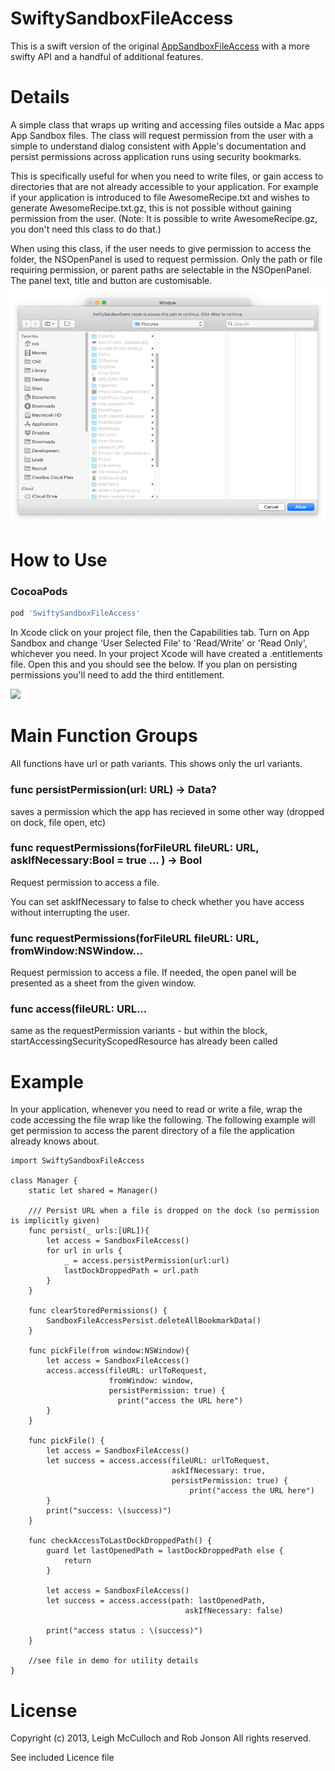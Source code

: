 SwiftySandboxFileAccess
====================

This is a swift version of the original [AppSandboxFileAccess](https://github.com/leighmcculloch/AppSandboxFileAccess) with a more swifty API and a handful of additional features.

Details
====================

A simple class that wraps up writing and accessing files outside a Mac apps App Sandbox files. The class will request permission from the user with a simple to understand dialog consistent with Apple's documentation and persist permissions across application runs using security bookmarks.

This is specifically useful for when you need to write files, or gain access to directories that are not already accessible to your application. For example if your application is introduced to file AwesomeRecipe.txt and wishes to generate AwesomeRecipe.txt.gz, this is not possible without gaining permission from the user. (Note: It is possible to write AwesomeRecipe.gz, you don't need this class to do that.)

When using this class, if the user needs to give permission to access the folder, the NSOpenPanel is used to request permission. Only the path or file requiring permission, or parent paths are selectable in the NSOpenPanel. The panel text, title and button are customisable.
![](screenshot-1.png)



How to Use
====================

### CocoaPods


```ruby
pod 'SwiftySandboxFileAccess'
```

In Xcode click on your project file, then the Capabilities tab. Turn on App Sandbox and change 'User Selected File' to 'Read/Write' or 'Read Only', whichever you need. In your project Xcode will have created a .entitlements file. Open this and you should see the below. If you plan on persisting permissions you'll need to add the third entitlement.

![](screenshot-2.png)


Main Function Groups
====================

All functions have url or path variants. This shows only the url variants.

### func persistPermission(url: URL) -> Data?

saves a permission which the app has recieved in some other way (dropped on dock, file open, etc)

### func requestPermissions(forFileURL fileURL: URL, askIfNecessary:Bool = true ... ) -> Bool

Request permission to access a file. 

You can set askIfNecessary to false to check whether you have access without interrupting the user.


### func requestPermissions(forFileURL fileURL: URL, fromWindow:NSWindow...

Request permission to access a file. If needed, the open panel will be presented as a sheet from the given window.

### func access(fileURL: URL...

same as the requestPermission variants - but within the block, startAccessingSecurityScopedResource has already been called


Example
=======

In your application, whenever you need to read or write a file, wrap the code accessing the file wrap like the following. The following example will get permission to access the parent directory of a file the application already knows about.

```
import SwiftySandboxFileAccess

class Manager {
    static let shared = Manager()
    
    /// Persist URL when a file is dropped on the dock (so permission is implicitly given)
    func persist(_ urls:[URL]){
        let access = SandboxFileAccess()
        for url in urls {
            _ = access.persistPermission(url:url)
            lastDockDroppedPath = url.path
        }
    }
    
    func clearStoredPermissions() {
        SandboxFileAccessPersist.deleteAllBookmarkData()
    }
    
    func pickFile(from window:NSWindow){
        let access = SandboxFileAccess()
        access.access(fileURL: urlToRequest,
                      fromWindow: window,
                      persistPermission: true) {
                        print("access the URL here")
        }
    }
    
    func pickFile() {
        let access = SandboxFileAccess()
        let success = access.access(fileURL: urlToRequest,
                                    askIfNecessary: true,
                                    persistPermission: true) {
                                        print("access the URL here")
        }
        print("success: \(success)")
    }
    
    func checkAccessToLastDockDroppedPath() {
        guard let lastOpenedPath = lastDockDroppedPath else {
            return
        }
        
        let access = SandboxFileAccess()
        let success = access.access(path: lastOpenedPath,
                                       askIfNecessary: false)
        
        print("access status : \(success)")
    }
    
	//see file in demo for utility details
}

```





License
====================

Copyright (c) 2013, Leigh McCulloch
and Rob Jonson
All rights reserved.

See included Licence file
